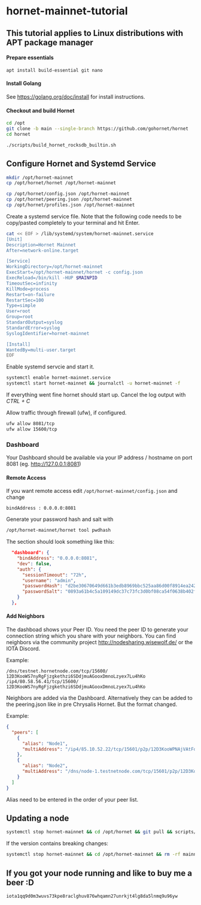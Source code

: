 # hornet-mainnet-tutorial #

## This tutorial applies to Linux distributions with APT package manager ##

#### Prepare essentials

```
apt install build-essential git nano
```
#### Install Golang

See https://golang.org/doc/install for install instructions.

#### Checkout and build Hornet

```bash
cd /opt
git clone -b main --single-branch https://github.com/gohornet/hornet
cd hornet

./scripts/build_hornet_rocksdb_builtin.sh 
```

## Configure Hornet and Systemd Service
```bash
mkdir /opt/hornet-mainnet
cp /opt/hornet/hornet /opt/hornet-mainnet
```

```bash
cp /opt/hornet/config.json /opt/hornet-mainnet
cp /opt/hornet/peering.json /opt/hornet-mainnet
cp /opt/hornet/profiles.json /opt/hornet-mainnet
```

Create a systemd service file. Note that the following code needs to be copy/pasted completely to your terminal and hit Enter.
```bash
cat << EOF > /lib/systemd/system/hornet-mainnet.service
[Unit]
Description=Hornet Mainnet
After=network-online.target

[Service]
WorkingDirectory=/opt/hornet-mainnet
ExecStart=/opt/hornet-mainnet/hornet -c config.json
ExecReload=/bin/kill -HUP $MAINPID
TimeoutSec=infinity
KillMode=process
Restart=on-failure
RestartSec=100
Type=simple
User=root
Group=root
StandardOutput=syslog
StandardError=syslog
SyslogIdentifier=hornet-mainnet

[Install]
WantedBy=multi-user.target
EOF
```

Enable systemd servcie and start it.
```bash
systemctl enable hornet-mainnet.service
systemctl start hornet-mainnet && journalctl -u hornet-mainnet -f
```
If everything went fine hornet should start up. Cancel the log output with _CTRL + C_

Allow traffic through firewall (ufw), if configured.
```bash
ufw allow 8081/tcp
ufw allow 15600/tcp
```

### Dashboard

Your Dashboard should be available via your IP address / hostname on port 8081 (eg. http://127.0.0.1:8081)

#### Remote Access

If you want remote access edit `/opt/hornet-mainnet/config.json` and change

`bindAddress : 0.0.0.0:8081`

Generate your password hash and salt with

```bash
/opt/hornet-mainnet/hornet tool pwdhash
``` 

The section should look something like this:

```json
  "dashboard": {
    "bindAddress": "0.0.0.0:8081",
    "dev": false,
    "auth": {
      "sessionTimeout": "72h",
      "username": "admin",
      "passwordHash": "d2be30670649d661b3edb8969bbc525aa86d00f8914ea2423ad09870b5b0dd15",
      "passwordSalt": "0893a61b4c5a109149dc37c73fc3d0bf08ca54f0638b402f10f3c3eef376cb86"
    }
  },
```

#### Add Neighbors

The dashboad shows your Peer ID. 
You need the peer ID to generate your connection string which you share with your neighbors.
You can find neighbors via the community project http://nodesharing.wisewolf.de/ or the IOTA Discord.

Example:
```
/dns/testnet.hornetnode.com/tcp/15600/ 12D3KooWS7nyRgFjzgkethzi6SDdjmuAGooxDmnoLzyex7Lu4hKo
/ip4/80.58.56.41/tcp/15600/ 12D3KooWS7nyRgFjzgkethzi6SDdjmuAGooxDmnoLzyex7Lu4hKo
```
Neighbors are added via the Dashboard. Alternatively they can be added to the peering.json like in pre Chrysalis Hornet. But the format changed. 

Example:
```json
{
  "peers": [
    {
      "alias": "Node1",
      "multiAddress": "/ip4/85.10.52.22/tcp/15601/p2p/12D3KooWPNAjVAtFdbDzbtB3htTFaGDWQePBK2TSGZLx3wwrkA97"
    },
    {
      "alias": "Node2",
      "multiAddress": "/dns/node-1.testnetnode.com/tcp/15601/p2p/12D3KooWPJ2tQ1uCTSj6L6UNLarkbRBLqWvucot6UQsUreTxtvX3"
    }
  ]
}
```

Alias need to be entered in the order of your peer list.

## Updating a node

```bash
systemctl stop hornet-mainnet && cd /opt/hornet && git pull && scripts/build_hornet_rocksdb_builtin.sh && cp hornet /opt/hornet-mainnet && systemctl start hornet-mainnet
```

If the version contains breaking changes:

```bash
systemctl stop hornet-mainnet && cd /opt/hornet-mainnet && rm -rf mainnetdb && rm -rf snapshots && cd /opt/hornet && git pull && scripts/build_hornet_rocksdb_builtin.sh && cp hornet /opt/hornet-mainnet && systemctl start hornet-mainnet
```
## If you got your node running and like to buy me a beer :D

```iota1qq9d0m3wuvs73kpe8raclghuv876whqamn27unrkjt4lg8da5lnmq9u96yw```
